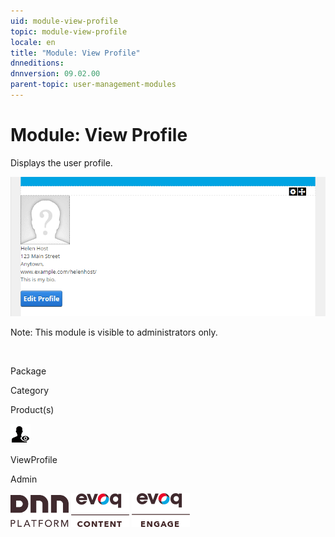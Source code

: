 ```yaml
---
uid: module-view-profile
topic: module-view-profile
locale: en
title: "Module: View Profile"
dnneditions: 
dnnversion: 09.02.00
parent-topic: user-management-modules
---
```


# Module: View Profile

Displays the user profile.

  

![View Profile module](/images/scr-module-ViewProfile.png)

  

Note: This module is visible to administrators only.

 

Package

Category

Product(s)

 ![icon](/images/ico-module-viewprofile.png) 

ViewProfile

Admin

 ![Platform](/images/ico-dnn-platform.png) ![Evoq Content](/images/ico-evoq-content.png) ![Evoq Engage](/images/ico-evoq-engage.png)